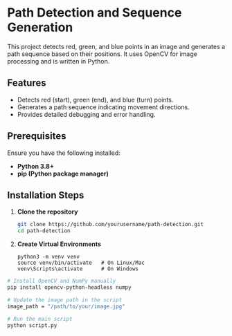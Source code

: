 # Path Detection and Sequence Generation

This project detects red, green, and blue points in an image and generates a path sequence based on their positions. It uses OpenCV for image processing and is written in Python.

## Features
- Detects red (start), green (end), and blue (turn) points.
- Generates a path sequence indicating movement directions.
- Provides detailed debugging and error handling.

## Prerequisites
Ensure you have the following installed:
- **Python 3.8+**
- **pip (Python package manager)**

## Installation Steps

1. **Clone the repository**
   ```bash
   git clone https://github.com/yourusername/path-detection.git
   cd path-detection
   ```
2. **Create Virtual Environments**
    ```
    python3 -m venv venv
    source venv/bin/activate   # On Linux/Mac
    venv\Scripts\activate      # On Windows
    ```
```bash
# Install OpenCV and NumPy manually 
pip install opencv-python-headless numpy

# Update the image path in the script
image_path = "/path/to/your/image.jpg"

# Run the main script
python script.py

